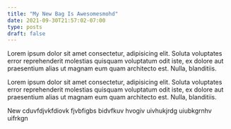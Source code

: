 ```yaml
---
title: "My New Bag Is Awesomesmohd"
date: 2021-09-30T21:57:02-07:00
type: posts
draft: false
---
```


Lorem ipsum dolor sit amet consectetur, adipisicing elit. Soluta voluptates error reprehenderit molestias quisquam voluptatum odit iste, ex dolore aut praesentium alias ut magnam eum quam architecto est. Nulla, blanditiis.

Lorem ipsum dolor sit amet consectetur, adipisicing elit. Soluta voluptates error reprehenderit molestias quisquam voluptatum odit iste, ex dolore aut praesentium alias ut magnam eum quam architecto est. Nulla, blanditiis.

New cduvfdjvkfdiovk fjvbfigbs bidvfkuv hvogiv uivhukjrdg uiubkgrnhv uifrkgn
